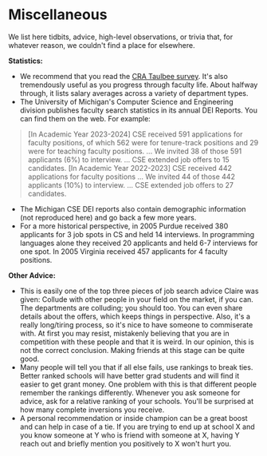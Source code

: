 # Miscellaneous

We list here tidbits, advice, high-level observations, or trivia that, for whatever reason, we couldn't find a place for elsewhere. 

<b>Statistics:</b>
- We recommend that you read the <a href="http://www.cra.org/statistics/">CRA Taulbee survey</a>.  It's also tremendously useful as you progress through faculty life.  About halfway through, it lists salary averages across a variety of department types.
- The University of Michigan's Computer Science and Engineering division publishes faculty search statistics in its annual DEI Reports. You can find them on the web. For example: 
> [In Academic Year 2023-2024] CSE received 591 applications for faculty positions, of which 562 were for tenure-track positions and 29 were for teaching faculty positions. ... We invited 38 of those 591 applicants (6%) to interview. ... CSE extended job offers to 15 candidates.
> [In Academic Year 2022-2023] CSE received 442 applications for faculty positions ... We invited 44 of those 442 applicants (10%) to interview. ... CSE extended job offers to 27 candidates. 
- The Michigan CSE DEI reports also contain demographic information (not reproduced here) and go back a few more years.
- For a more historical perspective, in 2005 Purdue received 380 applicants for 3 job spots in CS and held 14
interviews. In programming languages alone they received 20 applicants and held
6-7 interviews for one spot. In 2005 Virginia received 457 applicants for 4
faculty positions. 

<b>Other Advice:</b> 
- This is easily one of the top three pieces of job search advice Claire was
given: Collude with other people in your field on the market, if you can.
The departments are colluding; you should too.  You can even share details about
the offers, which keeps things in perspective.  Also, it's a really long/tiring
process, so it's nice to have someone to commiserate with.  At first you may
resist, mistakenly believing that you are in competition with these people and
that it is weird. In our opinion, this is not the correct conclusion.
Making friends at this stage can be quite good.
-  Many people will tell you that if all else fails, use rankings to break
ties. Better ranked schools will have better grad students and will find it
easier to get grant money. One problem with this is that different people
remember the rankings differently. Whenever you ask someone for advice, ask
for a relative ranking of your schools. You'll be surprised at how many
complete inversions you receive.
-  A personal recommendation or inside champion can be a great boost and can
help in case of a tie. If you are trying to end up at school X and you know
someone at Y who is friend with someone at X, having Y reach out
and briefly mention you positively to X won't hurt you. 

